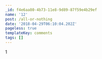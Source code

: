 ```yaml
---
_id: f4e6aa80-4b73-11e8-9d89-87f59e4b29ef
name: '12'
post: /all-or-nothing
date: '2018-04-29T06:10:04.202Z'
pageless: true
templateKey: comments
tags: []
---
```

1
